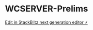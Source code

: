 # WCSERVER-Prelims

[Edit in StackBlitz next generation editor ⚡️](https://stackblitz.com/~/github.com/Tetsuhiryo/WCSERVER-Prelims)